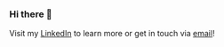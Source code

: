 ### Hi there 👋

<!--Visit my [personal website](http://tiny.cc/anuj42) to learn more!-->
Visit my [LinkedIn](linkedin.com/in/anujpasricha) to learn more or get in touch via [email](mailto:anuj.pasricha@colorado.edu)!

<!--
**a-nooj/a-nooj** is a ✨ _special_ ✨ repository because its `README.md` (this file) appears on your GitHub profile.

Here are some ideas to get you started:

- 🔭 I’m currently working on ...
- 🌱 I’m currently learning ...
- 👯 I’m looking to collaborate on ...
- 🤔 I’m looking for help with ...
- 💬 Ask me about ...
- 📫 How to reach me: ...
- 😄 Pronouns: ...
- ⚡ Fun fact: ...
-->
